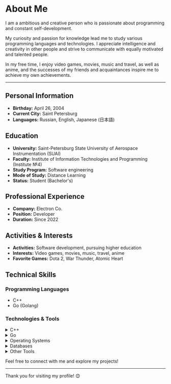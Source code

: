 # About Me

I am a ambitious and creative person who is passionate about programming and constant self-development.

My curiosity and passion for knowledge lead me to study various programming languages and technologies. I appreciate intelligence and creativity in other people and strive to communicate with equally motivated and talented people.

In my free time, I enjoy video games, movies, music and travel, as well as anime, and the successes of my friends and acquaintances inspire me to achieve my own achievements.

---

## Personal Information

- **Birthday:** April 26, 2004
- **Current City:** Saint Petersburg
- **Languages:** Russian, English, Japanese (日本語)

## Education

- **University:** Saint-Petersburg State University of Aerospace Instrumentation (SUAI)
- **Faculty:** Institute of Information Technologies and Programming (Institute №4)
- **Study Program:** Software engineering
- **Mode of Study:** Distance Learning
- **Status:** Student (Bachelor's)

## Professional Experience

- **Company:** Electron Co.
- **Position:** Developer
- **Duration:** Since 2022

## Activities & Interests

- **Activities:** Software development, pursuing higher education
- **Interests:** Video games, movies, music, travel, anime
- **Favorite Games:** Dota 2, War Thunder, Atomic Heart

## Technical Skills

### Programming Languages

- C++
- Go (Golang)

### Technologies & Tools

<details>
<summary>C++</summary>

- STL (Standard Template Library)
- Boost
- Windows API
- Direct memory management
- Google Test (gtest)
- Google Benchmark
- SQLite ORM
- Qt
- CMake

</details>

<details>
<summary>Go</summary>

- Standard Library
- Protobuf + GRPC
- Gin (web framework)
- Bun ORM
- Koanf + pflag
- go-echarts
- Go Modules
- Go Testing

</details>

<details>
<summary>Operating Systems</summary>

- Windows
- Linux

</details>

<details>
<summary>Databases</summary>

- MySQL
- PostgreSQL
- SQLite
- MongoDB
- Redis

</details>

<details>
<summary>Other Tools</summary>

- Docker
- Nginx
- Git
- VirtualBox
- Microsoft Visual Studio
- Qt Creator
- VSCode

</details>

Feel free to connect with me and explore my projects!

---

Thank you for visiting my profile! 😊

